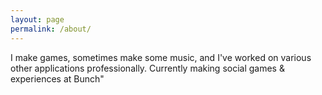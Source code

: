 ```yaml
---
layout: page
permalink: /about/
---
```


I make games, sometimes make some music, and I've worked on various other applications professionally. Currently making social games & experiences at Bunch"
